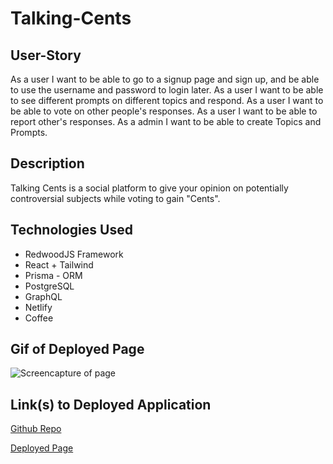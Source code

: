 # Talking-Cents

##  User-Story

As a user I want to be able to go to a signup page and sign up, and be able to use the username and password to login later.
As a user I want to be able to see different prompts on different topics and respond.
As a user I want to be able to vote on other people's responses.
As a user I want to be able to report other's responses.
As a admin I want to be able to create Topics and Prompts.

## Description

Talking Cents is a social platform to give your opinion on potentially controversial subjects while voting to gain "Cents".

## Technologies Used

- RedwoodJS Framework
- React + Tailwind
- Prisma - ORM
- PostgreSQL
- GraphQL
- Netlify
- Coffee


## Gif of Deployed Page

![Screencapture of page](./web/public/ "Page GIF")

## Link(s) to Deployed Application

<a href = "https://github.com/yohuck/daily-chatter"
target="_blank">Github Repo</a>

<a href = "https://www.talking-cents.com/" target="_blank">Deployed Page</a>

